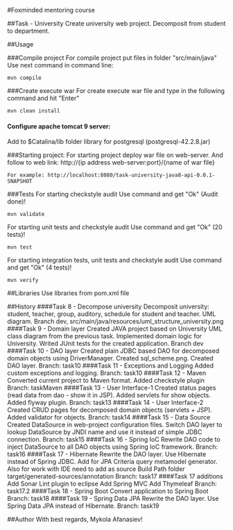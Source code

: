 #Foxminded mentoring course

##Task - University
Create university web project. Decomposit from student to department. 

##Usage

###Compile project
For compile project put files in folder "src/main/java" Use next command in command line:
```
mvn compile
```

###Create execute war 
For create execute war file and type in the following command and hit "Enter"
```
mvn clean install
```


#### Configure apache tomcat 9 server:
Add to $Catalina/lib folder library for postgresql (postgresql-42.2.8.jar)

###Starting project:
For starting project deploy war file on web-server. And follow 
to web link: http://{ip address web-server:port}/{name of war file}
```
For example: http://localhost:8080/task-university-java8-api-0.0.1-SNAPSHOT
```

###Tests
For starting checkstyle audit 
Use command and get "Ok" (Audit done)!
```
mvn validate
```

For starting unit tests and checkstyle audit
Use command and get "Ok" (20 tests)!
```
mvn test
```
For starting integration tests, unit tests and checkstyle audit
Use command and get "Ok" (4 tests)!
```
mvn verify
```

##Libraries
Use libraries from pom.xml file

##History
####Task 8 - Decompose university
Decomposit university: student, teacher, group, auditory, schedule for student and teacher. UML diagram.
Branch dev, src/main/java/resources/uml_structure_university.png 
####Task 9 - Domain layer
Created JAVA project based on University UML class diagram from the previous task.
Implemented domain logic for University.
Writed JUnit tests for the created application.
Branch dev
####Task 10 - DAO layer
Created plain JDBC based DAO for decomposed domain objects using DriverManager.
Created sql_scheme.png. Created DAO layer. 
Branch: task10
####Task 11 - Exceptions and Logging
Added custom exceptions and logging.
Branch: task10
####Task 12 - Maven
Converted current project to Maven format. Added checkstyle plugin
Branch: taskMaven
####Task 13 - User Interface-1
Created status pages (read data from dao - show it in JSP). Added servlets for show objects. Added flyway plugin.
Branch: task13
####Task 14 - User Interface-2
Created CRUD pages for decomposed domain objects (servlets + JSP). Added validator for objects.
Branch: task14
####Task 15 - Data Source
Created DataSource in web-project configuration files. Switch DAO layer to lookup DataSource by JNDI name and use it instead of simple JDBC connection.
Branch: task15
####Task 16 - Spring IoC
Rewrite DAO code to inject DataSource to all DAO objects using Spring IoC framework.
Branch: task16
####Task 17 - Hibernate
Rewrite the DAO layer. Use Hibernate instead of Spring JDBC.
Add for JPA Criteria query metamodel generator. 
Also for work with IDE need to add as source Build Path folder target/generated-sources/annotation
Branch: task17
####Task 17 additions
Add Sonar Lint plugin to eclipse
Add Spring MVC
Add Thymeleaf
Branch: task17.2
####Task 18 - Spring Boot
Convert application to Spring Boot
Branch: task18
####Task 19 - Spring Data JPA
Rewrite the DAO layer. Use Spring Data JPA instead of Hibernate.
Branch: task19

##Author
With best regards, Mykola Afanasiev!
